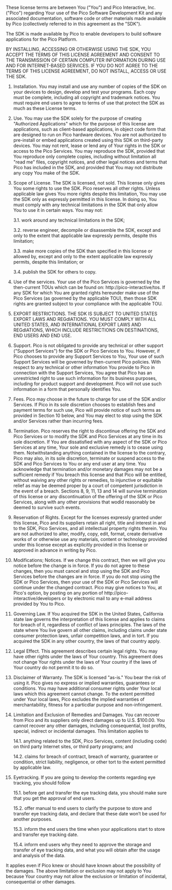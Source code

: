 These license terms are between You ("You") and Pico Interactive, Inc. ("Pico") regarding Your use of the Pico Software Development Kit and any associated documentation, software code or other materials made available by Pico (collectively referred to in this agreement as the "SDK").

The SDK is made available by Pico to enable developers to build software applications for the Pico Platform.

BY INSTALLING, ACCESSING OR OTHERWISE USING THE SDK, YOU ACCEPT THE TERMS OF THIS LICENSE AGREEMENT AND CONSENT TO THE TRANSMISSION OF CERTAIN COMPUTER INFORMATION DURING USE AND FOR INTERNET-BASED SERVICES. IF YOU DO NOT AGREE TO THE TERMS OF THIS LICENSE AGREEMENT, DO NOT INSTALL, ACCESS OR USE THE SDK.

1.
    Installation. You may install and use any number of copies of the SDK on your devices to design, develop and test your programs. Each copy must be complete, including all copyright and trademark notices. You must require end users to agree to terms of use that protect the SDK as much as these License terms.

2.
    Use. You may use the SDK solely for the purpose of creating "Authorized Applications" which for the purpose of this license are applications, such as client-based applications, in object code form that are designed to run on Pico hardware devices. You are not authorized to pre-install or embed applications created using this SDK on third-party devices. You may not rent, lease or lend any of Your rights in the SDK or access to the Pico Services. You may reproduce the SDK, provided that You reproduce only complete copies, including without limitation all "read me" files, copyright notices, and other legal notices and terms that Pico has included in the SDK, and provided that You may not distribute any copy You make of the SDK.

3.
    Scope of License. The SDK is licensed, not sold. This license only gives You some rights to use the SDK. Pico reserves all other rights. Unless applicable law gives You more rights despite this limitation, You may use the SDK only as expressly permitted in this license. In doing so, You must comply with any technical limitations in the SDK that only allow You to use it in certain ways. You may not:

    3.1.
        work around any technical limitations in the SDK;

    3.2.
        reverse engineer, decompile or disassemble the SDK, except and only to the extent that applicable law expressly permits, despite this limitation;

    3.3.
        make more copies of the SDK than specified in this license or allowed by, except and only to the extent applicable law expressly permits, despite this limitation; or

    3.4.
        publish the SDK for others to copy.

4.
    Use of the services. Your use of the Pico Services is governed by the then-current TOUs which can be found on: http://pico-interactive/tos. If any SDK for which You are granted rights hereunder make use of the Pico Services (as governed by the applicable TOU), then those SDK rights are granted subject to your compliance with the applicable TOU.

5.
    EXPORT RESTRICTIONS. THE SDK IS SUBJECT TO UNITED STATES EXPORT LAWS AND REGdlATIONS. YOU MUST COMPLY WITH ALL UNITED STATES, AND INTERNATIONAL EXPORT LAWS AND REGdlATIONS, WHICH INCLUDE RESTRICTIONS ON DESTINATIONS, END USERS AND END USE.

6.
    Support. Pico is not obligated to provide any technical or other support ("Support Services") for the SDK or Pico Services to You. However, if Pico chooses to provide any Support Services to You, Your use of such Support Services will be governed by then-current Pico policies. With respect to any technical or other information You provide to Pico in connection with the Support Services, You agree that Pico has an unrestricted right to use such information for its business purposes, including for product support and development. Pico will not use such information in a form that personally identifies You.

7.
    Fees. Pico may choose in the future to charge for use of the SDK and/or Services. If Pico in its sole discretion chooses to establish fees and payment terms for such use, Pico will provide notice of such terms as provided in Section 10 below, and You may elect to stop using the SDK and/or Services rather than incurring fees.

8.
    Termination. Pico reserves the right to discontinue offering the SDK and Pico Services or to modify the SDK and Pico Services at any time in its sole discretion. If You are dissatisfied with any aspect of the SDK or Pico Services at any time, Your sole and exclusive remedy is to cease using them. Notwithstanding anything contained in the license to the contrary, Pico may also, in its sole discretion, terminate or suspend access to the SDK and Pico Services to You or any end user at any time. You acknowledge that termination and/or monetary damages may not be a sufficient remedy if You breach this license and that Pico will be entitled, without waiving any other rights or remedies, to injunctive or equitable relief as may be deemed proper by a court of competent jurisdiction in the event of a breach. Sections 8, 9, 11, 13 and 14 will survive termination of this license or any discontinuation of the offering of the SDK or Pico Services, along with any other provisions that wodld reasonably be deemed to survive such events.

9.
    Reservation of Rights. Except for the licenses expressly granted under this license, Pico and its suppliers retain all right, title and interest in and to the SDK, Pico Services, and all intellectual property rights therein. You are not authorized to alter, modify, copy, edit, format, create derivative works of or otherwise use any materials, content or technology provided under this license except as explicitly provided in this license or approved in advance in writing by Pico.

10.
    Modifications; Notices. If we change this contract, then we will give you notice before the change is in force. If you do not agree to these changes, then you must cancel and stop using the SDK and Pico Services before the changes are in force. If you do not stop using the SDK or Pico Services, then your use of the SDK or Pico Services will continue under the changed contract. Pico may give notices to You, at Pico's option, by posting on any portion of http://pico-interactive/developers or by electronic mail to any e-mail address provided by You to Pico.

11.
    Governing Law. If You acquired the SDK in the United States, California state law governs the interpretation of this license and applies to claims for breach of it, regardless of conflict of laws principles. The laws of the state where You live govern all other claims, including claims under state consumer protection laws, unfair competition laws, and in tort. If you acquired the SDK in any other country, the laws of that country apply.

12.
    Legal Effect. This agreement describes certain legal rights. You may have other rights under the laws of Your country. This agreement does not change Your rights under the laws of Your country if the laws of Your country do not permit it to do so.

13.
    Disclaimer of Warranty. The SDK is licensed "as-is." You bear the risk of using it. Pico gives no express or implied warranties, guarantees or conditions. You may have additional consumer rights under Your local laws which this agreement cannot change. To the extent permitted under Your local laws, Pico excludes the implied warranties of merchantability, fitness for a particdlar purpose and non-infringement.

14.
    Limitation and Exclusion of Remedies and Damages. You can recover from Pico and its suppliers only direct damages up to U.S. $100.00. You cannot recover any other damages, including consequential, lost profits, special, indirect or incidental damages. This limitation applies to

    14.1.
        anything related to the SDK, Pico Services, content (including code) on third party Internet sites, or third party programs; and 

    14.2.
        claims for breach of contract, breach of warranty, guarantee or condition, strict liability, negligence, or other tort to the extent permitted by applicable law.

15.
    Eyetracking. If you are going to develop the contents regarding eye tracking, you should follow

    15.1.
        before get and transfer the eye tracking data, you should make sure that you get the approval of end users.

    15.2.
        offer manual to end users to clarify the purpose to store and transfer eye tracking data, and declare that these date won’t be used for another purposes.

    15.3.
        inform the end users the time when your applications start to store and transfer eye tracking date.

    15.4.
        inform end users why they need to approve the storage and transfer of eye tracking data, and what you will obtain after the usage and analysis of the data.

It applies even if Pico knew or should have known about the possibility of the damages. The above limitation or exclusion may not apply to You because Your country may not allow the exclusion or limitation of incidental, consequential or other damages.